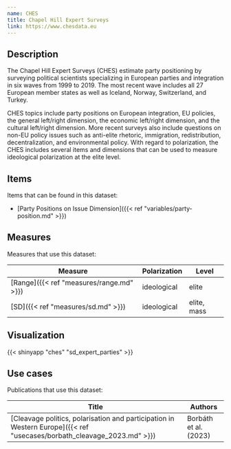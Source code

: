 ```yaml
---
name: CHES
title: Chapel Hill Expert Surveys
link: https://www.chesdata.eu
---
```

## Description

The Chapel Hill Expert Surveys (CHES) estimate party positioning by surveying political scientists specializing in European parties and integration in six waves from 1999 to 2019. The most recent wave includes all 27 European member states as well as Iceland, Norway, Switzerland, and Turkey. 

CHES topics include party positions on European integration, EU policies, the general left/right dimension, the economic left/right dimension, and the cultural left/right dimension. More recent surveys also include questions on non-EU policy issues such as anti-elite rhetoric, immigration, redistribution, decentralization, and environmental policy. With regard to polarization, the CHES includes several items and dimensions that can be used to measure ideological polarization at the elite level. 

## Items
Items that can be found in this dataset:
- [Party Positions on Issue Dimension]({{< ref "variables/party-position.md" >}})

## Measures
Measures that use this dataset:

| Measure                      | Polarization | Level       |
| ---------------------------- | ------------ | ----------- |
| [Range]({{< ref "measures/range.md" >}}) | ideological  | elite       |
| [SD]({{< ref "measures/sd.md" >}})       | ideological  | elite, mass |

## Visualization
{{< shinyapp "ches" "sd_expert_parties" >}}

## Use cases
Publications that use this dataset:

| Title                                                                                                      | Authors               |
| ---------------------------------------------------------------------------------------------------------- | --------------------- |
| [Cleavage politics, polarisation and participation in Western Europe]({{< ref "usecases/borbath_cleavage_2023.md" >}}) | Borbáth et al. (2023) |

